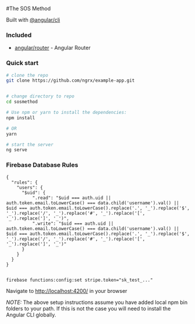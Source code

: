 #The SOS Method

Built with [@angular/cli](https://github.com/angular/angular-cli)

### Included
 - [angular/router](https://github.com/angular/angular) - Angular Router

### Quick start

```bash
# clone the repo
git clone https://github.com/ngrx/example-app.git


# change directory to repo
cd sosmethod

# Use npm or yarn to install the dependencies:
npm install

# OR
yarn

# start the server
ng serve
```

### Firebase Database Rules
```
{
  "rules": {
    "users": {
      "$uid": {
          ".read": "$uid === auth.uid || auth.token.email.toLowerCase() === data.child('username').val() || $uid === auth.token.email.toLowerCase().replace('.', '_').replace('$', '_').replace('/', '_').replace('#', '_').replace('[', '_').replace(']', '_')",
          ".write": "$uid === auth.uid || auth.token.email.toLowerCase() === data.child('username').val() || $uid === auth.token.email.toLowerCase().replace('.', '_').replace('$', '_').replace('/', '_').replace('#', '_').replace('[', '_').replace(']', '_')"
      }
    }
  }
}


firebase functions:config:set stripe.token="sk_test_..."

```


Navigate to [http://localhost:4200/](http://localhost:4200/) in your browser

_NOTE:_ The above setup instructions assume you have added local npm bin folders to your path.
If this is not the case you will need to install the Angular CLI globally.
